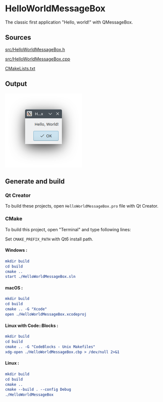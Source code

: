 # HelloWorldMessageBox

The classic first application "Hello, world!" with QMessageBox.

## Sources

[src/HelloWorldMessageBox.h](src/HelloWorldMessageBox.h)

[src/HelloWorldMessageBox.cpp](src/HelloWorldMessageBox.cpp)

[CMakeLists.txt](CMakeLists.txt)

## Output

![Screenshot](../../../docs/Pictures/HelloWorldMessageBox.png)

## Generate and build

### Qt Creator

To build these projects, open `HelloWorldMessageBox.pro` file with Qt Creator.

### CMake

To build this project, open "Terminal" and type following lines:

Set `CMAKE_PREFIX_PATH` with Qt6 install path.

#### Windows :

``` cmake
mkdir build
cd build
cmake ..
start ./HelloWorldMessageBox.sln
```

#### macOS :

``` cmake
mkdir build
cd build
cmake .. -G "Xcode"
open ./HelloWorldMessageBox.xcodeproj
```

#### Linux with Code::Blocks :

``` cmake
mkdir build
cd build
cmake .. -G "CodeBlocks - Unix Makefiles"
xdg-open ./HelloWorldMessageBox.cbp > /dev/null 2>&1
```

#### Linux :

``` cmake
mkdir build
cd build
cmake .. 
cmake --build . --config Debug
./HelloWorldMessageBox
```
